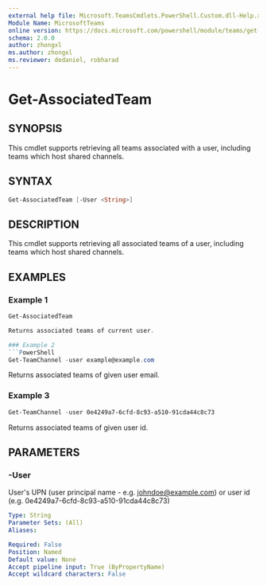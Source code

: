 ```yaml
---
external help file: Microsoft.TeamsCmdlets.PowerShell.Custom.dll-Help.xml
Module Name: MicrosoftTeams
online version: https://docs.microsoft.com/powershell/module/teams/get-associatedteam
schema: 2.0.0
author: zhongxl
ms.author: zhongxl
ms.reviewer: dedaniel, robharad
---
```


# Get-AssociatedTeam

## SYNOPSIS
This cmdlet supports retrieving all teams associated with a user, including teams which host shared channels.

## SYNTAX
```PowerShell
Get-AssociatedTeam [-User <String>]
```

## DESCRIPTION
This cmdlet supports retrieving all associated teams of a user, including teams which host shared channels.

## EXAMPLES

### Example 1
```PowerShell
Get-AssociatedTeam

Returns associated teams of current user.

### Example 2
```PowerShell
Get-TeamChannel -user example@example.com
```

Returns associated teams of given user email.

### Example 3
```PowerShell
Get-TeamChannel -user 0e4249a7-6cfd-8c93-a510-91cda44c8c73
```

Returns associated teams of given user id.

## PARAMETERS

### -User
User's UPN (user principal name - e.g.
johndoe@example.com) or user id (e.g. 0e4249a7-6cfd-8c93-a510-91cda44c8c73)

```yaml
Type: String
Parameter Sets: (All)
Aliases:

Required: False
Position: Named
Default value: None
Accept pipeline input: True (ByPropertyName)
Accept wildcard characters: False
```
